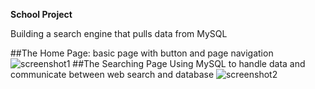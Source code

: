 **School Project**

Building a search engine that pulls data from MySQL

##The Home Page: basic page with button and page navigation
![screenshot1](https://github.com/user-attachments/assets/be8b1464-8e0d-470d-936e-38168ba38c75)
##The Searching Page
Using MySQL to handle data and communicate between web search and database
![screenshot2](https://github.com/user-attachments/assets/19980fd6-e500-4f59-93a1-11d503b5ffa1)
